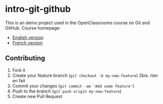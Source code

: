 # intro-git-github

This is an demo project used in the OpenClassrooms course on Git and GitHub.
Course homepage:

* [English version](https://openclassrooms.com/courses/manage-your-code-with-git-and-github)
* [French version](https://openclassrooms.com/courses/gerer-son-code-avec-git-et-github)

## Contributing

1. Fork it
2. Create your feature branch (`git checkout -b my-new-feature`)
2bis. rien en fait
3. Commit your changes (`git commit -am 'Add some feature'`)
4. Push to the branch (`git push origin my-new-feature`)
5. Create new Pull Request
